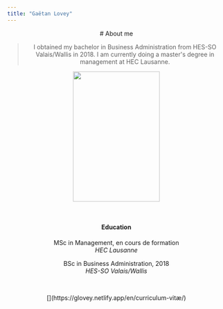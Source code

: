 ```yaml
---
title: "Gaëtan Lovey"
---
```

<center> 
# About me

> I obtained my bachelor in Business Administration from HES-SO Valais/Wallis in 2018. 
> I am currently doing a master's degree in management at HEC Lausanne. 

</p></center>


<p align="center">
  <img src="/profile.png" width="200" height="300"/>
</p>

<p>&nbsp; </p>

<center>  

#### **Education** 

<i class="fas fa-graduation-cap"></i> MSc in Management, en cours de formation
  <br/>*HEC Lausanne*

<i class="fas fa-graduation-cap"></i> BSc in Business Administration, 2018
  <br/>*HES-SO Valais/Wallis*
  
</p></center>

<p>&nbsp; </p>

<center> 
[<i class="fas fa-file-download"></i>](https://glovey.netlify.app/en/curriculum-vitæ/)
</p></center>

